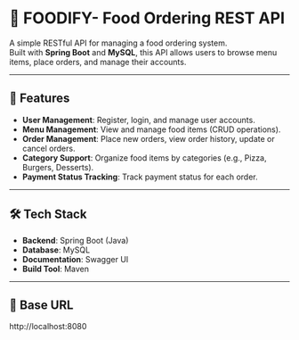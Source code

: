 # 🍔 FOODIFY- Food Ordering REST API

A simple RESTful API for managing a food ordering system.  
Built with **Spring Boot** and **MySQL**, this API allows users to browse menu items, place orders, and manage their accounts.

---

## 📌 Features
- **User Management**: Register, login, and manage user accounts.
- **Menu Management**: View and manage food items (CRUD operations).
- **Order Management**: Place new orders, view order history, update or cancel orders.
- **Category Support**: Organize food items by categories (e.g., Pizza, Burgers, Desserts).
- **Payment Status Tracking**: Track payment status for each order.

---

## 🛠 Tech Stack
- **Backend**: Spring Boot (Java)
- **Database**: MySQL
- **Documentation**: Swagger UI 
- **Build Tool**: Maven

---

## 🔗 Base URL
http://localhost:8080

